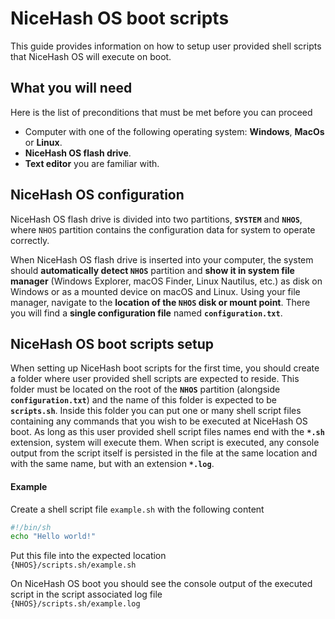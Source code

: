# NiceHash OS boot scripts
This guide provides information on how to setup user provided shell scripts that NiceHash OS will execute on boot.

## What you will need
Here is the list of preconditions that must be met before you can proceed
* Computer with one of the following operating system: **Windows**, **MacOs** or **Linux**.
* **NiceHash OS flash drive**.
* **Text editor** you are familiar with.<br/>

## NiceHash OS configuration
NiceHash OS flash drive is divided into two partitions, **`SYSTEM`** and **`NHOS`**, where `NHOS` partition contains the configuration data for system to operate correctly.

When NiceHash OS flash drive is inserted into your computer, the system should **automatically detect `NHOS`** partition and **show it in system file manager** (Windows Explorer, macOS Finder, Linux Nautilus, etc.) as disk on Windows or as a mounted device on macOS and Linux. Using your file manager, navigate to the **location of the `NHOS` disk or mount point**. There you will find a **single configuration file** named **`configuration.txt`**.

## NiceHash OS boot scripts setup
When setting up NiceHash boot scripts for the first time, you should create a folder where user provided shell scripts are expected to reside. This folder must be located on the root of the **`NHOS`** partition (alongside  **`configuration.txt`**) and the name of this folder is expected to be **`scripts.sh`**. Inside this folder you can put one or many shell script files containing any commands that you wish to be executed at NiceHash OS boot. As long as this user provided shell script files names end with the **`*.sh`** extension, system will execute them. When script is executed, any console output from the script itself is persisted in the file at the same location and with the same name, but with an extension **`*.log`**.

#### Example
Create a shell script file ```example.sh``` with the following content
```sh
#!/bin/sh
echo "Hello world!"
```

Put this file into the expected location
\
```{NHOS}/scripts.sh/example.sh```

On NiceHash OS boot you should see the console output of the executed script in the script associated log file
\
```{NHOS}/scripts.sh/example.log```
